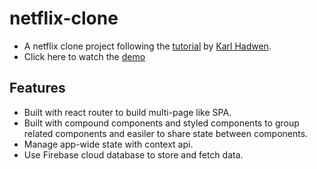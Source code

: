 # netflix-clone
- A netflix clone project following the [tutorial](https://www.youtube.com/watch?v=x_EEwGe-a9o) by [Karl Hadwen](https://github.com/karlhadwen/netflix).
- Click here to watch the [demo](https://netflix-clone-e307f.web.app/browse/)

## Features
- Built with react router to build multi-page like SPA.
- Built with compound components and styled components to group related components and easiler to share state between components.
- Manage app-wide state with context api.
- Use Firebase cloud database to store and fetch data.


